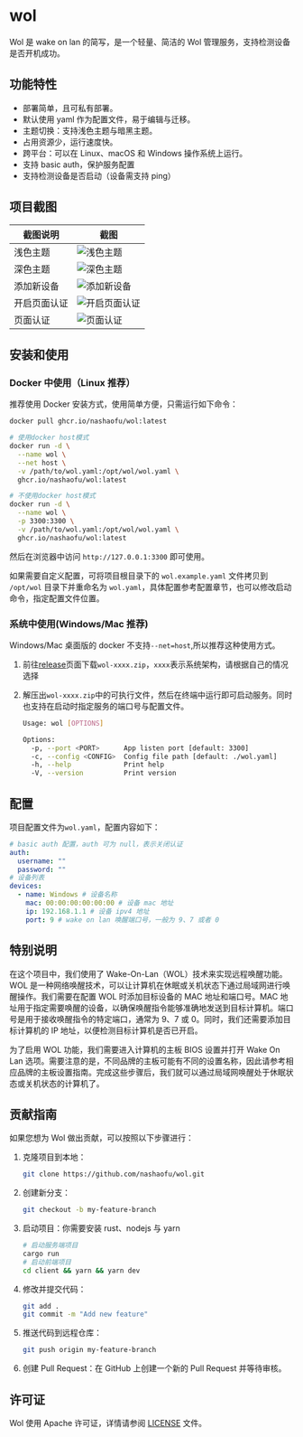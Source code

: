 # wol

Wol 是 wake on lan 的简写，是一个轻量、简洁的 Wol 管理服务，支持检测设备是否开机成功。

## 功能特性

- 部署简单，且可私有部署。
- 默认使用 yaml 作为配置文件，易于编辑与迁移。
- 主题切换：支持浅色主题与暗黑主题。
- 占用资源少，运行速度快。
- 跨平台：可以在 Linux、macOS 和 Windows 操作系统上运行。
- 支持 basic auth，保护服务配置
- 支持检测设备是否启动（设备需支持 ping）

## 项目截图

| 截图说明     | 截图                                                    |
| ------------ | ------------------------------------------------------- |
| 浅色主题     | ![浅色主题](resources/screenshots/浅色主题.png)         |
| 深色主题     | ![深色主题](resources/screenshots/深色主题.png)         |
| 添加新设备   | ![添加新设备](resources/screenshots/添加新设备.png)     |
| 开启页面认证 | ![开启页面认证](resources/screenshots/开启页面认证.png) |
| 页面认证     | ![页面认证](resources/screenshots/页面认证.png)         |

## 安装和使用

### Docker 中使用（Linux 推荐）

推荐使用 Docker 安装方式，使用简单方便，只需运行如下命令：

```sh
docker pull ghcr.io/nashaofu/wol:latest

# 使用docker host模式
docker run -d \
  --name wol \
  --net host \
  -v /path/to/wol.yaml:/opt/wol/wol.yaml \
  ghcr.io/nashaofu/wol:latest

# 不使用docker host模式
docker run -d \
  --name wol \
  -p 3300:3300 \
  -v /path/to/wol.yaml:/opt/wol/wol.yaml \
  ghcr.io/nashaofu/wol:latest
```

然后在浏览器中访问 `http://127.0.0.1:3300` 即可使用。

如果需要自定义配置，可将项目根目录下的 `wol.example.yaml` 文件拷贝到 `/opt/wol` 目录下并重命名为 `wol.yaml`，具体配置参考配置章节，也可以修改启动命令，指定配置文件位置。

### 系统中使用(Windows/Mac 推荐)

Windows/Mac 桌面版的 docker 不支持`--net=host`,所以推荐这种使用方式。

1. 前往[release](https://github.com/nashaofu/wol/releases)页面下载`wol-xxxx.zip`，`xxxx`表示系统架构，请根据自己的情况选择
2. 解压出`wol-xxxx.zip`中的可执行文件，然后在终端中运行即可启动服务。同时也支持在启动时指定服务的端口号与配置文件。

   ```bash
   Usage: wol [OPTIONS]

   Options:
     -p, --port <PORT>      App listen port [default: 3300]
     -c, --config <CONFIG>  Config file path [default: ./wol.yaml]
     -h, --help             Print help
     -V, --version          Print version
   ```

## 配置

项目配置文件为`wol.yaml`，配置内容如下：

```yaml
# basic auth 配置，auth 可为 null，表示关闭认证
auth:
  username: ""
  password: ""
# 设备列表
devices:
  - name: Windows # 设备名称
    mac: 00:00:00:00:00:00 # 设备 mac 地址
    ip: 192.168.1.1 # 设备 ipv4 地址
    port: 9 # wake on lan 唤醒端口号，一般为 9、7 或者 0
```

## 特别说明

在这个项目中，我们使用了 Wake-On-Lan（WOL）技术来实现远程唤醒功能。WOL 是一种网络唤醒技术，可以让计算机在休眠或关机状态下通过局域网进行唤醒操作。我们需要在配置 WOL 时添加目标设备的 MAC 地址和端口号。MAC 地址用于指定需要唤醒的设备，以确保唤醒指令能够准确地发送到目标计算机。端口号是用于接收唤醒指令的特定端口，通常为 9、7 或 0。同时，我们还需要添加目标计算机的 IP 地址，以便检测目标计算机是否已开启。

为了启用 WOL 功能，我们需要进入计算机的主板 BIOS 设置并打开 Wake On Lan 选项。需要注意的是，不同品牌的主板可能有不同的设置名称，因此请参考相应品牌的主板设置指南。完成这些步骤后，我们就可以通过局域网唤醒处于休眠状态或关机状态的计算机了。

## 贡献指南

如果您想为 Wol 做出贡献，可以按照以下步骤进行：

1. 克隆项目到本地：

   ```sh
   git clone https://github.com/nashaofu/wol.git
   ```

2. 创建新分支：

   ```sh
   git checkout -b my-feature-branch
   ```

3. 启动项目：你需要安装 rust、nodejs 与 yarn

   ```sh
   # 启动服务端项目
   cargo run
   # 启动前端项目
   cd client && yarn && yarn dev
   ```

4. 修改并提交代码：

   ```sh
   git add .
   git commit -m "Add new feature"
   ```

5. 推送代码到远程仓库：

   ```sh
   git push origin my-feature-branch
   ```

6. 创建 Pull Request：在 GitHub 上创建一个新的 Pull Request 并等待审核。

## 许可证

Wol 使用 Apache 许可证，详情请参阅 [LICENSE](LICENSE) 文件。
